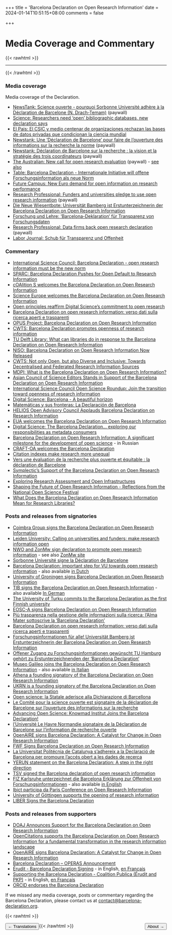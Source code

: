 +++
title = 'Barcelona Declaration on Open Research Information'
date = 2024-01-14T10:51:15+08:00
comments = false


+++

# Media Coverage and Commentary
{{< rawhtml >}}
<hr class="small">
{{< /rawhtml >}}

### Media coverage

Media coverage of the Declaration.

* [NewsTank: Science ouverte - pourquoi Sorbonne Université adhère à la Déclaration de Barcelone (N. Drach-Temam)](https://education.newstank.fr/article/view/317446/science-ouverte-pourquoi-sorbonne-universite-adhere-declaration-barcelone.html?t=a&d=25&c=1&a=2119887&p=16194) (paywall)
* [Science: Researchers need ‘open’ bibliographic databases, new declaration says](https://www.science.org/content/article/researchers-need-open-bibliographic-databases-new-declaration-says)
* [El Pais: El CSIC y medio centenar de organizaciones rechazan las bases de datos privadas que condicionan la ciencia mundial](https://elpais.com/ciencia/2024-04-16/el-csic-y-medio-centenar-de-organizaciones-rechazan-las-bases-de-datos-privadas-que-condicionan-la-ciencia-mundial.html)
* [Newstank: Une ‘Déclaration de Barcelone’ pour faire de l’ouverture des informations sur la recherche la norme](https://education.newstank.fr/article/view/321065/declaration-barcelone-faire-ouverture-informations-recherche-norme.html) (paywall)
* [Newstank: Déclaration de Barcelone sur la recherche : la vision et la stratégie des trois coordinateurs](https://education.newstank.fr/article/view/307599/declaration-barcelone-recherche-vision-strategie-trois-coordinateurs.html
) (paywall)
* [The Australian: New call for open research evaluation](https://www.theaustralian.com.au/higher-education/barcelona-declaration-calls-for-open-research-evaluation/news-story/3814cffeda0ef7eadafac705c2745c0a) (paywall) - [see also](https://readnow.isentia.com/Temp/155117-1069909869/2060945953_20250417.pdf)
* [Table: Barcelona Declaration - Internationale Initiative will offene Forschungsinformation als neue Norm](https://table.media/research/analyse/barcelona-declaration-internationale-initiative-will-offene-forschungsinformation-als-neue-norm/)
* [Future Campus: New Euro demand for open information on research performance](https://futurecampus.com.au/2024/04/16/new-euro-demand-for-open-information-on-research-performance/)
* [Research Professional: Funders and universities pledge to use open research information](https://www.researchprofessionalnews.com/rr-news-europe-infrastructure-2024-4-funders-and-universities-pledge-to-use-open-research-information/) (paywall)
* [Die Neue Wiesentbote: Universität Bamberg ist Erstunterzeichnerin der Barcelona Declaration on Open Research Information](https://www.wiesentbote.de/2024/04/20/universitaet-bamberg-ist-erstunterzeichnerin-der-barcelona-declaration-on-open-research-information/)
* [Forschung und Lehre: ‘Barcelona-Deklaration‘ für Transparenz von Forschungsdaten](https://www.forschung-und-lehre.de/forschung/barcelona-deklaration-fuer-transparenz-von-forschungsdaten-6372)
* [Research Professional: Data firms back open research declaration](https://www.researchprofessionalnews.com/rr-news-europe-infrastructure-2024-4-data-firms-back-open-research-declaration/) (paywall)
* [Labor Journal: Schub für Transparenz und Offenheit](https://www.laborjournal.de/editorials/3000.php)

### Commentary

* [International Science Council: Barcelona Declaration - open research information must be the new norm](https://council.science/current/blog/barcelona-declaration-open-research-information-must-be-the-new-norm/)
* [SPARC: Barcelona Declaration Pushes for Open Default to Research Information](https://sparcopen.org/news/2024/barcelona-declaration-pushes-for-open-default-to-research-information/)
* [cOAlition S welcomes the Barcelona Declaration on Open Research Information](https://www.coalition-s.org/coalition-s-welcomes-the-barcelona-declaration-on-open-research-information/)
* [Science Europe welcomes the Barcelona Declaration on Open Research Information](https://scienceeurope.org/news/barcelona-declaration-on-open-research-information/)
* [Open principles reaffirm Digital Science’s commitment to open research](https://www.digital-science.com/news/open-principles-reaffirm-digital-science-commitment-to-open-research/)
* [Barcelona Declaration on open research information: verso dati sulla ricerca aperti e trasparenti](https://www.roars.it/barcelona-declaration-on-open-research-information-verso-dati-sulla-ricerca-aperti-e-trasparenti/)
* [OPUS Project: Barcelona Declaration on Open Research Information](https://opusproject.eu/openscience-news/barcelona-declaration-on-open-research-information/)
* [CWTS: Barcelona Declaration promotes openness of research information](https://www.cwts.nl/news?article=n-t2q294)
* [TU Delft Library: What can libraries do in response to the Barcelona Declaration on Open Research Information](https://library4research.tudl.tudelft.nl/2024/04/19/what-can-libraries-do-in-response-to-the-barcelona-declaration-on-open-research-information/)
* [NISO: Barcelona Declaration on Open Research Information Now Released](https://www.niso.org/niso-io/2024/04/barcelona-declaration-open-research-information-now-released)
* [CWTS: Not only Open, but also Diverse and Inclusive: Towards Decentralised and Federated Research Information Sources](https://www.leidenmadtrics.nl/articles/not-only-open-but-also-diverse-and-inclusive-towards-decentralised-and-federated-research-information-sources)
* [MDPI: What is the Barcelona Declaration on Open Research Information?](https://blog.mdpi.com/2024/04/24/barcelona-declaration/)
* [Asian Council of Science Editors Stands in Support of the Barcelona Declaration on Open Research Information](https://editorscafe.org/details.php?id=30)
* [International Science Council Open Science Roundup: Join the transition toward openness of research information](https://council.science/current/blog/open-science-round-up-april-2024/)
* [Digital Science: Barcelona - A beautiful horizon](https://www.digital-science.com/tldr/article/barcelona-a-beautiful-horizon/)
* [Matemáticas y sus fronteras: La Declaración de Barcelona](https://www.madrimasd.org/blogs/matematicas/2024/05/13/150531)
* [HELIOS Open Advisory Council Applauds Barcelona Declaration on Research Information](https://www.heliosopen.org/news/helios-open-advisory-council-applauds-barcelona-declaration-on-research-information)
* [EUA welcomes the Barcelona Declaration on Open Research Information](https://www.eua.eu/news/eua-news/eua-welcomes-the-barcelona-declaration-on-open-research-information.html)
* [Digital Science: The Barcelona Declaration… exploring our responsibilities as metadata consumers](https://www.digital-science.com/tldr/article/the-barcelona-declaration-exploring-our-responsibilities-as-metadata-consumers/)
* [Barcelona Declaration on Open Research Information: A significant milestone for the development of open science](https://doi.org/10.24069/SEP-24-07) - in Russian
* [CRAFT-OA welcomes the Barcelona Declaration](https://www.craft-oa.eu/craft-oa-welcomes-barcelona-declaration/)
* [Citation indexes make research more unequal](https://blogs.lse.ac.uk/impactofsocialsciences/2024/09/09/citation-indexes-make-research-more-unequal/)
* [Vers une évaluation de la recherche plus ouverte et équitable : la déclaration de Barcelone](https://theconversation.com/vers-une-evaluation-de-la-recherche-plus-ouverte-et-equitable-la-declaration-de-barcelone-241537)
* [Symplectic’s Support of the Barcelona Declaration on Open Research Information](https://www.symplectic.co.uk/symplectic-elements-support-of-the-barcelona-declaration-on-open-research-information/)
* [Exploring Research Assessment and Open Infrastructures](https://graspos.eu/exploring-research-assessment-and-open-infrastructures-reflections)
* [Shaping the Future of Open Research Information - Reflections from the National Open Science Festival](https://www.leidenmadtrics.nl/articles/shaping-the-future-of-open-research-information-reflections-from-the-national-open-science-festival)
* [What Does the Barcelona Declaration on Open Research Information Mean for Research Libraries?](https://katinamagazine.org/content/article/open-knowledge/2025/qa-barceolna-declaration-on-open-research-information)

### Posts and releases from signatories

* [Coimbra Group signs the Barcelona Declaration on Open Research Information](https://www.coimbra-group.eu/coimbra-group-signs-the-barcelona-declaration-on-open-research-information/)
* [Leiden University: Calling on universities and funders: make research information open](https://www.universiteitleiden.nl/en/news/2024/04/calling-on-universities-and-funders-make-research-information-open)
* [NWO and ZonMw sign declaration to promote open research information](https://www.nwo.nl/en/news/nwo-and-zonmw-sign-declaration-to-promote-open-research-information) - see also [ZonMw site](https://www.zonmw.nl/en/news/nwo-and-zonmw-sign-declaration-promote-open-research-information)
* [Sorbonne Université signe la Déclaration de Barcelone](https://www.sorbonne-universite.fr/presse/sorbonne-universite-signe-la-declaration-de-barcelone)
* [Barcelona Declaration: important step for VU towards open research information](https://vu.nl/en/news/2024/barcelona-declaration-important-step-for-vu-towards-open-research-information) - also available [in Dutch](https://vu.nl/nl/nieuws/2024/met-barcelona-verklaring-zet-vu-belangrijke-stap-naar-open-onderzoeksinformatie)
* [University of Groningen signs Barcelona Declaration on Open Research Information](https://www.rug.nl/about-ug/latest-news/news/archief2024/nieuwsberichten/0416-barcelona-declaration)
* [TIB signs the Barcelona Declaration on Open Research Information](https://blog.tib.eu/2024/04/16/tib-signs-the-barcelona-declaration-on-open-research-information/) - also available [In German](https://blog.tib.eu/2024/04/16/die-tib-unterzeichnet-die-barcelona-declaration-on-open-research-information/)
* [The University of Turku commits to the Barcelona Declaration as the first Finnish university](https://www.utu.fi/en/news/news/the-university-of-turku-commits-to-the-barcelona-declaration-as-the-first-finnish)
* [EOSC-A signs Barcelona Declaration on Open Research Information](https://eosc.eu/news/2024/04/eosc-a-signs-barcelona-declaration-on-open-research-information/)
* [Più trasparenza nella gestione delle informazioni sulla ricerca: l’Alma Mater sottoscrive la ‘Barcelona Declaration’](https://magazine.unibo.it/archivio/2024/04/16/piu-trasparenza-nella-gestione-delle-informazioni-sulla-ricerca-l2019alma-mater-sottoscrive-la-barcelona-declaration)
* [Barcelona Declaration on open research information: verso dati sulla ricerca aperti e trasparenti](https://www.roars.it/barcelona-declaration-on-open-research-information-verso-dati-sulla-ricerca-aperti-e-trasparenti/)
* [Forschungsinformationen für alle! Universität Bamberg ist Erstunterzeichnerin der Barcelona Declaration on Open Research Information](https://blog.uni-bamberg.de/campus/2024/barcelona-declaration/)
* [Offener Zugang zu Forschungsinformationen gewünscht TU Hamburg gehört zu Erstunterzeichnenden der ‘Barcelona Declaration‘](https://www.tuhh.de/tuhh/tu-hamburg/newsroom/barcelona-declaration)
* [Museo Galileo joins the Barcelona Declaration on Open Research Information](https://www.museogalileo.it/en/events-and-news/2678-il-museo-galileo-aderisce-alla-barcelona-declaration-on-open-research-information-eng.html) - also available [in Italian](https://www.museogalileo.it/it/eventi-e-news/2677-il-museo-galileo-aderisce-alla-barcelona-declaration-on-open-research-information.html)
* [Athena a founding signatory of the Barcelona Declaration on Open Research Information](https://www.athenarc.gr/en/news/athena-founding-signatory-barcelona-declaration-open-research-information)
* [UKRN is a founding signatory of the Barcelona Declaration on Open Research Information](https://www.ukrn.org/2024/04/16/ukrn-is-a-founding-signatory-of-the-barcelona-declaration-on-open-research-information/)
* [Open science: la Statale aderisce alla Dichiarazione di Barcellona](https://lastatalenews.unimi.it/open-science-statale-aderisce-dichiarazione-barcellona)
* [Le Comité pour la science ouverte est signataire de la déclaration de Barcelone sur l’ouverture des informations sur la recherche](https://www.ouvrirlascience.fr/le-comite-pour-la-science-ouverte-est-signataire-de-la-declaration-de-barcelone-sur-louverture-des-informations-sur-la-recherche/)
* [Advancing Open Science: Knowmad Institut Joins the Barcelona Declaration!](https://knowmadinstitut.org/2024/04/advancing-open-science-knowmad-institut-joins-the-barcelona-declaration/)
* [l’Université Le Havre Normandie signataire de la Déclaration de Barcelone sur l’information de recherche ouverte](https://www.univ-lehavre.fr/fr/actualites/flash-actualites/luniversite-signataire-de-la-declaration-de-barcelone-sur-linformation-de-recherche-ouverte/)
* [OpenAIRE signs Barcelona Declaration: A Catalyst for Change in Open Research Information](https://www.openaire.eu/openaire-signs-barcelona-declaration-a-catalyst-for-change-in-open-research-information)
* [FWF Signs Barcelona Declaration on Open Research Information](https://www.fwf.ac.at/en/news/detail/fwf-signs-barcelona-declaration-on-open-research-information)
* [La Universitat Politécnia de Catalunya s’adhereix a la Declaració de Barcelona per promoure l’accés obert a les dades de recerca](https://www.upc.edu/ca/sala-de-premsa/noticies/la-upc-sadhereix-a-la-declaracio-de-barcelona-acces-obert-recerca)
* [YERUN statement on the Barcelona Declaration: A step in the right direction](https://yerun.eu/2024/07/yerun-statement-on-the-barcelona-declaration-a-step-in-the-right-direction/)
* [TSV signed the Barcelona declaration of open research information](https://tsv.fi/en/news/tsv-signed-barcelona-declaration-open-research-information)
* [FIZ Karlsruhe unterzeichnet die Barcelona Erklärung zur Offenheit von Forschungsinformationen](https://www.fiz-karlsruhe.de/de/nachricht/fiz-karlsruhe-unterzeichnet-die-barcelona-erklaerung-zur-offenheit-von) - also available [in English](https://www.fiz-karlsruhe.de/en/nachricht/fiz-karlsruhe-unterzeichnet-die-barcelona-erklaerung-zur-offenheit-von)
* [Ibict participa da Paris Conference on Open Research Information](https://www.gov.br/ibict/pt-br/central-de-conteudos/noticias/2024/setembro/ibict-participa-da-paris-conference-on-open-research-information)
* [University of Göttingen supports the opening of research information](https://www.sub.uni-goettingen.de/en/news/details/the-georg-august-universitaet-goettingen-supports-the-opening-of-research-information/)
* [LIBER Signs the Barcelona Declaration](https://libereurope.eu/article/liber-signs-the-barcelona-declaration/)

### Posts and releases from supporters

* [DOAJ Announces Support for the Barcelona Declaration on Open Research Information](https://blog.doaj.org/2024/04/16/doaj-announces-support-for-the-barcelona-declaration-on-open-research-information/)
* [OpenCitations supports the Barcelona Declaration on Open Research Information for a fundamental transformation in the research information landscape](https://opencitations.hypotheses.org/3557)
* [OpenAIRE signs Barcelona Declaration: A Catalyst for Change in Open Research Information](https://www.openaire.eu/openaire-signs-barcelona-declaration-a-catalyst-for-change-in-open-research-information)
* [Barcelona Declaration – OPERAS Announcement](https://operas.hypotheses.org/7243)
* [Érudit - Barcelona Declaration Signing](https://apropos.erudit.org/barcelona-declaration/?lang=en) - in English, [en Français](https://apropos.erudit.org/declaration-barcelone/)
* [Supporting the Barcelona Declaration - Coalition Publica (Érudit and PKP)](https://www.coalition-publi.ca/news-nouvelles/2024/8/5/barcelona-declaration) - in English, [en Français](https://www.coalition-publi.ca/news-nouvelles/2024/8/5/barcelona-declaration#:~:text=En%20signant)
* [ORCID endorses the Barcelona Declaration](https://info.orcid.org/orcid-endorses-the-barcelona-declaration/)

If we missed any media coverage, posts or commentary regarding the Barcelona Declaration, please contact us at [contact@barcelona-declaration.org](mailto:contact@barcelona-declaration.org).


{{< rawhtml >}}

<button style="float:left" onclick="document.location='/translations'">&larr; Translations</button> 

<button style="float:right" onclick="document.location='/about'">About &rarr;</button> 

{{< /rawhtml >}}